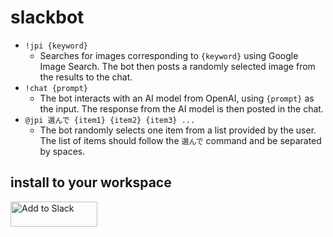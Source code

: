 # slackbot

* `!jpi {keyword}`
  * Searches for images corresponding to `{keyword}` using Google Image Search. The bot then posts a randomly selected image from the results to the chat.
* `!chat {prompt}`
  * The bot interacts with an AI model from OpenAI, using `{prompt}` as the input. The response from the AI model is then posted in the chat.
* `@jpi 選んで {item1} {item2} {item3} ...`
  * The bot randomly selects one item from a list provided by the user. The list of items should follow the `選んで` command and be separated by spaces.

## install to your workspace

<a href="https://slack.com/oauth/v2/authorize?client_id=2152158731.4457138150866&scope=chat:write,chat:write.public,channels:history&user_scope="><img alt="Add to Slack" height="40" width="139" src="https://platform.slack-edge.com/img/add_to_slack.png" srcSet="https://platform.slack-edge.com/img/add_to_slack.png 1x, https://platform.slack-edge.com/img/add_to_slack@2x.png 2x" /></a>
